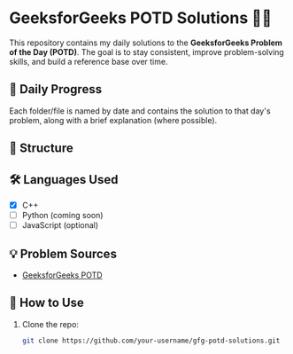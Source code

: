 # GeeksforGeeks POTD Solutions 🧠📘

This repository contains my daily solutions to the **GeeksforGeeks Problem of the Day (POTD)**. The goal is to stay consistent, improve problem-solving skills, and build a reference base over time.

## 📅 Daily Progress

Each folder/file is named by date and contains the solution to that day's problem, along with a brief explanation (where possible).

## 📌 Structure


## 🛠️ Languages Used

- [x] C++
- [ ] Python (coming soon)
- [ ] JavaScript (optional)

## 💡 Problem Sources

- [GeeksforGeeks POTD](https://practice.geeksforgeeks.org/problem-of-the-day)

## 📖 How to Use

1. Clone the repo:
   ```bash
   git clone https://github.com/your-username/gfg-potd-solutions.git
